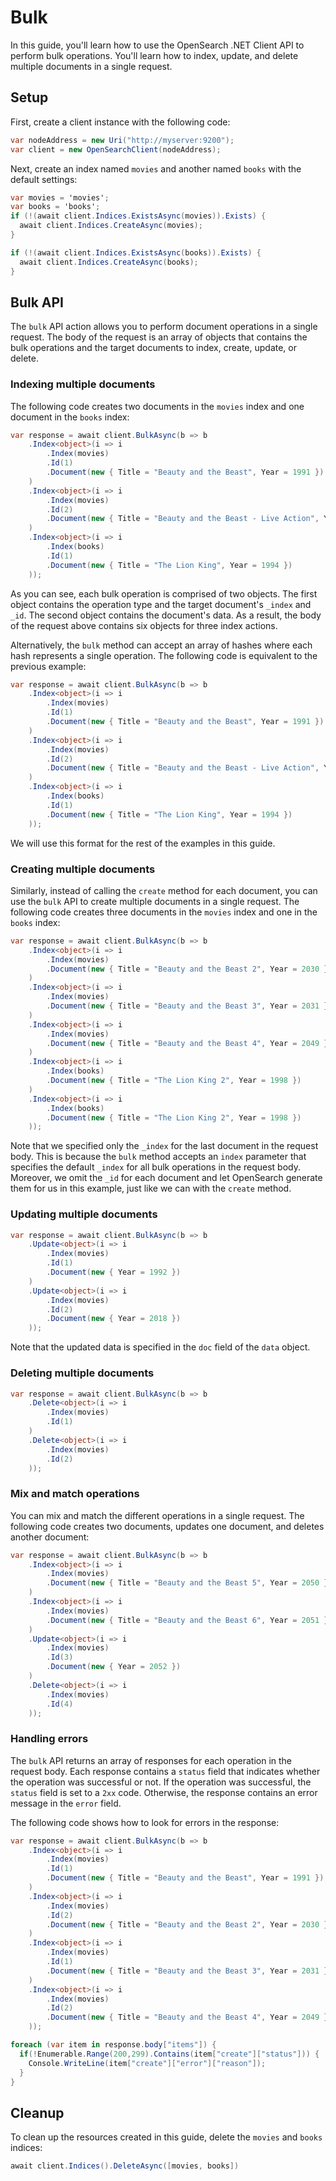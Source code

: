 # Bulk

In this guide, you'll learn how to use the OpenSearch .NET Client API to perform bulk operations. You'll learn how to index, update, and delete multiple documents in a single request.

## Setup

First, create a client instance with the following code:

```cs
var nodeAddress = new Uri("http://myserver:9200");
var client = new OpenSearchClient(nodeAddress);
```

Next, create an index named `movies` and another named `books` with the default settings:

```cs
var movies = 'movies';
var books = 'books';
if (!(await client.Indices.ExistsAsync(movies)).Exists) {
  await client.Indices.CreateAsync(movies);
}

if (!(await client.Indices.ExistsAsync(books)).Exists) {
  await client.Indices.CreateAsync(books);
}
```

## Bulk API

The `bulk` API action allows you to perform document operations in a single request. The body of the request is an array of objects that contains the bulk operations and the target documents to index, create, update, or delete.

### Indexing multiple documents

The following code creates two documents in the `movies` index and one document in the `books` index:

```cs
var response = await client.BulkAsync(b => b
    .Index<object>(i => i
        .Index(movies)
        .Id(1)
        .Document(new { Title = "Beauty and the Beast", Year = 1991 })
    )
    .Index<object>(i => i
        .Index(movies)
        .Id(2)
        .Document(new { Title = "Beauty and the Beast - Live Action", Year = 2017 })
    )
    .Index<object>(i => i
        .Index(books)
        .Id(1)
        .Document(new { Title = "The Lion King", Year = 1994 })
    ));
```

As you can see, each bulk operation is comprised of two objects. The first object contains the operation type and the target document's `_index` and `_id`. The second object contains the document's data. As a result, the body of the request above contains six objects for three index actions.

Alternatively, the `bulk` method can accept an array of hashes where each hash represents a single operation. The following code is equivalent to the previous example:

```cs
var response = await client.BulkAsync(b => b
    .Index<object>(i => i
        .Index(movies)
        .Id(1)
        .Document(new { Title = "Beauty and the Beast", Year = 1991 })
    )
    .Index<object>(i => i
        .Index(movies)
        .Id(2)
        .Document(new { Title = "Beauty and the Beast - Live Action", Year = 2017 })
    )
    .Index<object>(i => i
        .Index(books)
        .Id(1)
        .Document(new { Title = "The Lion King", Year = 1994 })
    ));
```

We will use this format for the rest of the examples in this guide.

### Creating multiple documents

Similarly, instead of calling the `create` method for each document, you can use the `bulk` API to create multiple documents in a single request. The following code creates three documents in the `movies` index and one in the `books` index:

```cs
var response = await client.BulkAsync(b => b
    .Index<object>(i => i
        .Index(movies)
        .Document(new { Title = "Beauty and the Beast 2", Year = 2030 })
    )
    .Index<object>(i => i
        .Index(movies)
        .Document(new { Title = "Beauty and the Beast 3", Year = 2031 })
    )
    .Index<object>(i => i
        .Index(movies)
        .Document(new { Title = "Beauty and the Beast 4", Year = 2049 })
    )
    .Index<object>(i => i
        .Index(books)
        .Document(new { Title = "The Lion King 2", Year = 1998 })
    )
    .Index<object>(i => i
        .Index(books)
        .Document(new { Title = "The Lion King 2", Year = 1998 })
    ));
```

Note that we specified only the `_index` for the last document in the request body. This is because the `bulk` method accepts an `index` parameter that specifies the default `_index` for all bulk operations in the request body. Moreover, we omit the `_id` for each document and let OpenSearch generate them for us in this example, just like we can with the `create` method.

### Updating multiple documents

```cs
var response = await client.BulkAsync(b => b
    .Update<object>(i => i
        .Index(movies)
        .Id(1)
        .Document(new { Year = 1992 })
    )
    .Update<object>(i => i
        .Index(movies)
        .Id(2)
        .Document(new { Year = 2018 })
    ));
```

Note that the updated data is specified in the `doc` field of the `data` object.

### Deleting multiple documents

```cs
var response = await client.BulkAsync(b => b
    .Delete<object>(i => i
        .Index(movies)
        .Id(1)
    )
    .Delete<object>(i => i
        .Index(movies)
        .Id(2)
    ));
```

### Mix and match operations

You can mix and match the different operations in a single request. The following code creates two documents, updates one document, and deletes another document:

```cs
var response = await client.BulkAsync(b => b
    .Index<object>(i => i
        .Index(movies)
        .Document(new { Title = "Beauty and the Beast 5", Year = 2050 })
    )
    .Index<object>(i => i
        .Index(movies)
        .Document(new { Title = "Beauty and the Beast 6", Year = 2051 })
    )
    .Update<object>(i => i
        .Index(movies)
        .Id(3)
        .Document(new { Year = 2052 })
    )
    .Delete<object>(i => i
        .Index(movies)
        .Id(4)
    ));
```

### Handling errors

The `bulk` API returns an array of responses for each operation in the request body. Each response contains a `status` field that indicates whether the operation was successful or not. If the operation was successful, the `status` field is set to a `2xx` code. Otherwise, the response contains an error message in the `error` field.

The following code shows how to look for errors in the response:

```cs
var response = await client.BulkAsync(b => b
    .Index<object>(i => i
        .Index(movies)
        .Id(1)
        .Document(new { Title = "Beauty and the Beast", Year = 1991 })
    )
    .Index<object>(i => i
        .Index(movies)
        .Id(2)
        .Document(new { Title = "Beauty and the Beast 2", Year = 2030 })
    )
    .Index<object>(i => i
        .Index(movies)
        .Id(1)
        .Document(new { Title = "Beauty and the Beast 3", Year = 2031 })
    )
    .Index<object>(i => i
        .Index(movies)
        .Id(2)
        .Document(new { Title = "Beauty and the Beast 4", Year = 2049 })
    ));

foreach (var item in response.body["items"]) {
  if(!Enumerable.Range(200,299).Contains(item["create"]["status"])) {
    Console.WriteLine(item["create"]["error"]["reason"]);
  }
}
```

## Cleanup

To clean up the resources created in this guide, delete the `movies` and `books` indices:

```cs
await client.Indices().DeleteAsync([movies, books])
```

